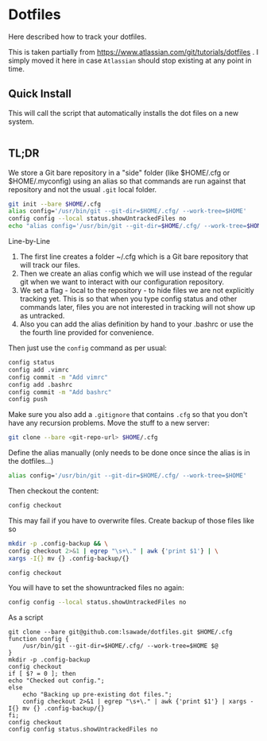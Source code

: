 # Dotfiles

Here described how to track your dotfiles.

This is taken partially from https://www.atlassian.com/git/tutorials/dotfiles .
I simply moved it here in case ``Atlassian`` should stop existing at any point
in time. 


## Quick Install

This will call the script that automatically installs the
dot files on a new system.

```bash

```

## TL;DR

We store a Git bare repository in a "side" folder (like $HOME/.cfg or
$HOME/.myconfig) using an alias so that commands are run against that repository
and not the usual ``.git`` local folder.

```bash
git init --bare $HOME/.cfg
alias config='/usr/bin/git --git-dir=$HOME/.cfg/ --work-tree=$HOME'
config config --local status.showUntrackedFiles no
echo "alias config='/usr/bin/git --git-dir=$HOME/.cfg/ --work-tree=$HOME'" >> $HOME/.bashrc
```

Line-by-Line

1. The first line creates a folder ~/.cfg which is a Git bare repository that
   will track our files. 
2. Then we create an alias config which we will use
   instead of the regular git when we want to interact with our configuration
   repository. 
3. We set a flag - local to the repository - to hide files we are
   not explicitly tracking yet. This is so that when you type config status and
   other commands later, files you are not interested in tracking will not show up
   as untracked. 
4. Also you can add the alias definition by hand to your .bashrc
   or use the the fourth line provided for convenience.


Then just use the `config` command as per usual:

```bash
config status
config add .vimrc
config commit -m "Add vimrc"
config add .bashrc
config commit -m "Add bashrc"
config push
```

Make sure you also add a `.gitignore` that contains `.cfg` so that you don't
have any recursion problems. Move the stuff to a new server:

```bash
git clone --bare <git-repo-url> $HOME/.cfg
```

Define the alias manually (only needs to be done once since the alias is 
in the dotfiles...)

```bash
alias config='/usr/bin/git --git-dir=$HOME/.cfg/ --work-tree=$HOME'
```

Then checkout the content:

```bash
config checkout
```


This may fail if you have to overwrite files. Create backup of those files
like so

```bash
mkdir -p .config-backup && \
config checkout 2>&1 | egrep "\s+\." | awk {'print $1'} | \
xargs -I{} mv {} .config-backup/{}
```

```bash
config checkout
```

You will have to set the showuntracked files no again:

```bash
config config --local status.showUntrackedFiles no
```


As a script

```
git clone --bare git@github.com:lsawade/dotfiles.git $HOME/.cfg
function config {
    /usr/bin/git --git-dir=$HOME/.cfg/ --work-tree=$HOME $@
}
mkdir -p .config-backup
config checkout
if [ $? = 0 ]; then
echo "Checked out config.";
else
    echo "Backing up pre-existing dot files.";
    config checkout 2>&1 | egrep "\s+\." | awk {'print $1'} | xargs -I{} mv {} .config-backup/{}
fi;
config checkout
config config status.showUntrackedFiles no
```


